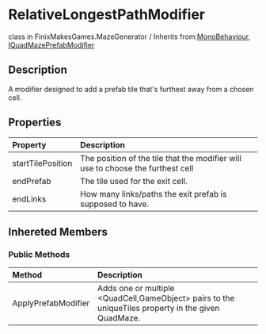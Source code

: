 # RelativeLongestPathModifier
class in FinixMakesGames.MazeGenerator / Inherits from:[MonoBehaviour](https://docs.unity3d.com/ScriptReference/MonoBehaviour.html), [IQuadMazePrefabModifier](./prefab_modifier_interface.md)

## Description
A modifier designed to add a prefab tile that's furthest away from a chosen cell.

## Properties
| Property          | Description                                                                     |
| :---------------- | :------------------------------------------------------------------------------ |
| startTilePosition | The position of the tile that the modifier will use to choose the furthest cell |
| endPrefab        | The tile used for the exit cell.                                                |
| endLinks         | How many links/paths the exit prefab is supposed to have.                       |


## Inhereted Members

### Public Methods
| Method              | Description                                                                                         |
| :------------------ | :-------------------------------------------------------------------------------------------------- |
| ApplyPrefabModifier | Adds one or multiple <QuadCell,GameObject> pairs to the uniqueTiles property in the given QuadMaze. |
